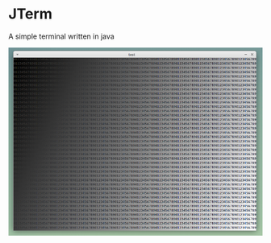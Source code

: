# JTerm
A simple terminal written in java

![Demo](https://raw.githubusercontent.com/Darthkpo/JTerm/master/img.png)
